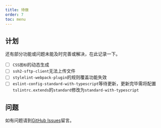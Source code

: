```yaml
---
title: 待做
order: 7
toc: menu
---
```


## 计划

还有部分功能或问题未能及时完善或解决，在此记录一下。

- [ ] `CSS图标`的动态生成
- [ ] `ssh2-sftp-client`无法上传文件
- [ ] `stylelint-webpack-plugin`的规则覆盖功能失效
- [ ] `eslint-config-standard-with-typescript`等待更新，更新完毕需将配置`tslintrc.extends`的`standard`修改为`standard-with-typescript`

## 问题

如有问题请到[GitHub Issues](https://github.com/JowayYoung/bruce/issues)留言。